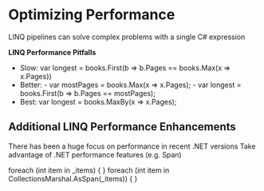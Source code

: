 # Optimizing Performance

LINQ pipelines can solve complex problems with a single C# expression

**LINQ Performance Pitfalls**

- Slow: var longest = books.First(b => b.Pages == books.Max(x => x.Pages))
- Better: 
          - var mostPages = books.Max(x => x.Pages);
          - var longest = books.First(b => b.Pages == mostPages);
- Best: var longest = books.MaxBy(x => x.Pages);

## Additional LINQ Performance Enhancements

There has been a huge focus on performance in recent .NET versions
Take advantage of .NET performance features (e.g. Span<T>)

foreach (int item in _items)
{
}
foreach (int item in CollectionsMarshal.AsSpan(_items))
{
}